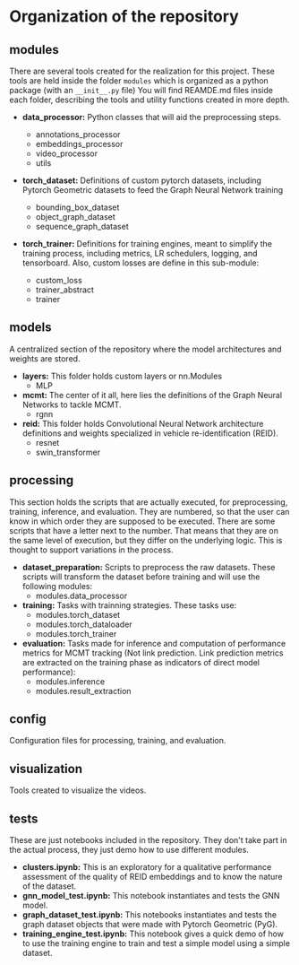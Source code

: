 # Organization of the repository

## modules 
There are several tools created for the realization for this project. These tools are held inside the folder `modules` which is organized as a python package (with an `__init__.py` file)
You will find REAMDE.md files inside each folder, describing the tools and utility functions created in more depth.

- **data_processor:** Python classes that will aid the preprocessing steps.
    - annotations_processor
    - embeddings_processor
    - video_processor
    - utils

- **torch_dataset:** Definitions of custom pytorch datasets, including Pytorch Geometric datasets to feed the Graph Neural Network training
    - bounding_box_dataset
    - object_graph_dataset
    - sequence_graph_dataset

- **torch_trainer:** Definitions for training engines, meant to simplify the training process, including metrics, LR schedulers, logging, and tensorboard. Also, custom losses are define in this sub-module:
    - custom_loss
    - trainer_abstract
    - trainer

## models
A centralized section of the repository where the model architectures and weights are stored.

- **layers:** This folder holds custom layers or nn.Modules 
    - MLP
- **mcmt:** The center of it all, here lies the definitions of the Graph Neural Networks to tackle MCMT.
    - rgnn
- **reid:** This folder holds Convolutional Neural Network architecture definitions and weights specialized in vehicle re-identification (REID).
    - resnet
    - swin_transformer

## processing
This section holds the scripts that are actually executed, for preprocessing, training, inference, and evaluation. They are numbered, so that the user can know in which order they are supposed to be executed. There are some scripts that have a letter next to the number. That means that they are on the same level of execution, but they differ on the underlying logic. This is thought to support variations in the process.

- **dataset_preparation:** Scripts to preprocess the raw datasets. These scripts will transform the dataset before training and will use the following modules:
    - modules.data_processor
- **training:** Tasks with trainning strategies. These tasks use:
    - modules.torch_dataset
    - modules.torch_dataloader
    - modules.torch_trainer
- **evaluation:** Tasks made for inference and computation of performance metrics for MCMT tracking (Not link prediction. Link prediction metrics are extracted on the training phase as indicators of direct model performance):
    - modules.inference
    - modules.result_extraction

## config
Configuration files for processing, training, and evaluation.

## visualization
Tools created to visualize the videos.

## tests
These are just notebooks included in the repository. They don't take part in the actual process, they just demo how to use different modules.
- **clusters.ipynb:** This is an exploratory for a qualitative performance assessment of the quality of REID embeddings and to know the nature of the dataset.
- **gnn_model_test.ipynb:** This notebook instantiates and tests the GNN model.
- **graph_dataset_test.ipynb:** This notebooks instantiates and tests the graph dataset objects that were made with Pytorch Geometric (PyG).
- **training_engine_test.ipynb:** This notebook gives a quick demo of how to use the training engine to train and test a simple model using a simple dataset.
